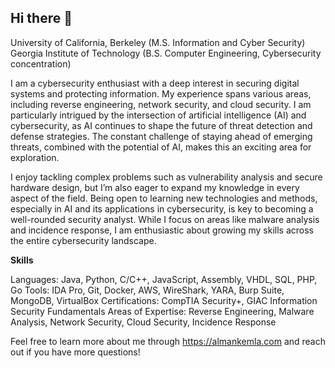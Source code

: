 ## Hi there 👋

University of California, Berkeley (M.S. Information and Cyber Security)
Georgia Institute of Technology (B.S. Computer Engineering, Cybersecurity concentration)

I am a cybersecurity enthusiast with a deep interest in securing digital systems and protecting information. My experience spans various areas, including reverse engineering, network security, and cloud security. I am particularly intrigued by the intersection of artificial intelligence (AI) and cybersecurity, as AI continues to shape the future of threat detection and defense strategies. The constant challenge of staying ahead of emerging threats, combined with the potential of AI, makes this an exciting area for exploration.

I enjoy tackling complex problems such as vulnerability analysis and secure hardware design, but I’m also eager to expand my knowledge in every aspect of the field. Being open to learning new technologies and methods, especially in AI and its applications in cybersecurity, is key to becoming a well-rounded security analyst. While I focus on areas like malware analysis and incidence response, I am enthusiastic about growing my skills across the entire cybersecurity landscape.

**Skills**

Languages: Java, Python, C/C++, JavaScript, Assembly, VHDL, SQL, PHP, Go
Tools: IDA Pro, Git, Docker, AWS, WireShark, YARA, Burp Suite, MongoDB, VirtualBox
Certifications: CompTIA Security+, GIAC Information Security Fundamentals
Areas of Expertise: Reverse Engineering, Malware Analysis, Network Security, Cloud Security, Incidence Response


Feel free to learn more about me through https://almankemla.com and reach out if you have more questions!
